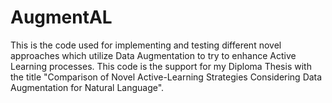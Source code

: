 # AugmentAL
This is the code used for implementing and testing different novel approaches which utilize Data Augmentation to try to enhance Active Learning processes. This code is the support for my Diploma Thesis with the title "Comparison of Novel Active-Learning Strategies Considering Data Augmentation for Natural Language".
